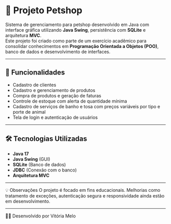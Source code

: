 # 🐾 Projeto Petshop

Sistema de gerenciamento para petshop desenvolvido em Java com interface gráfica utilizando **Java Swing**, persistência com **SQLite** e arquitetura **MVC**.  
Este projeto foi criado como parte de um exercício acadêmico para consolidar conhecimentos em **Programação Orientada a Objetos (POO)**, banco de dados e desenvolvimento de interfaces.

---

## 🚀 Funcionalidades

- Cadastro de clientes
- Cadastro e gerenciamento de produtos
- Compra de produtos e geração de faturas
- Controle de estoque com alerta de quantidade mínima
- Cadastro de serviços de banho e tosa com preços variáveis por tipo e porte de animal
- Tela de login e autenticação de usuários

---

## 🛠️ Tecnologias Utilizadas

- **Java 17**
- **Java Swing** (GUI)
- **SQLite** (Banco de dados)
- **JDBC** (Conexão com o banco)
- **Arquitetura MVC**

---

💡 Observações
O projeto é focado em fins educacionais.
Melhorias como tratamento de exceções, autenticação segura e responsividade ainda estão em desenvolvimento.

---

👩‍💻 Desenvolvido por
Vitória Melo
